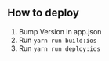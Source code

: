 ## How to deploy

1. Bump Version in app.json
2. Run `yarn run build:ios`
3. Run `yarn run deploy:ios`
